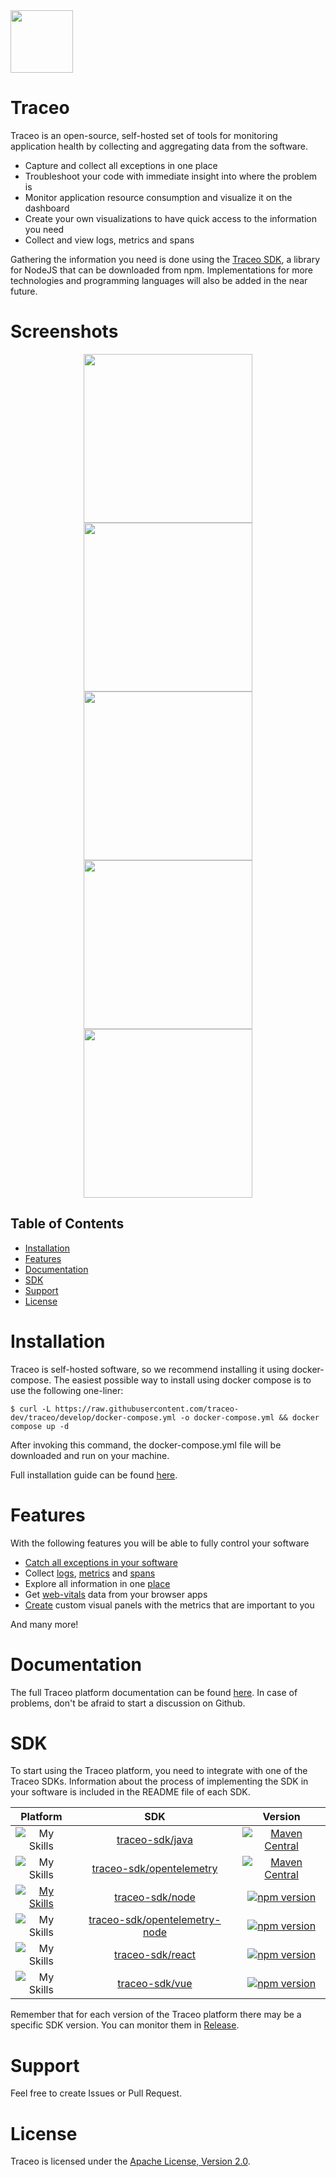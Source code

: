 <img src="https://github.com/traceo-dev/traceo/blob/develop/public/packages/app/public/traceo-fav.PNG" width="100px">

# Traceo
Traceo is an open-source, self-hosted set of tools for monitoring application health by collecting and aggregating data from the software. 

- Capture and collect all exceptions in one place
- Troubleshoot your code with immediate insight into where the problem is
- Monitor application resource consumption and visualize it on the dashboard
- Create your own visualizations to have quick access to the information you need
- Collect and view logs, metrics and spans

Gathering the information you need is done using the [Traceo SDK](https://github.com/traceo-io/traceo-node), a library for NodeJS that can be downloaded from npm. Implementations for more technologies and programming languages will also be added in the near future.


# Screenshots
<p align="center">
  <img src="https://github.com/traceo-io/traceo/raw/develop/.github/screenshots/v1.2.0/traceo-incident.PNG" width="270">
  <img src="https://github.com/traceo-io/traceo/raw/develop/.github/screenshots/traceo-incidents-list.PNG" width="270">
  <img src="https://github.com/traceo-io/traceo/raw/develop/.github/screenshots/v1.2.0/traceo-dashboard-panel.PNG" width="270">
  <img src="https://github.com/traceo-io/traceo/raw/develop/.github/screenshots/v1.2.0/traceo-explore-metrics.PNG" width="270">
  <img src="https://github.com/traceo-io/traceo/raw/develop/.github/screenshots/traceo-web-perf.PNG" width="270">
</p>

## Table of Contents

- [Installation](#installation)
- [Features](#features)
- [Documentation](#documentation)
- [SDK](#sdk)
- [Support](#support)
- [License](#license)
  
# Installation
Traceo is self-hosted software, so we recommend installing it using docker-compose. The easiest possible way to install using docker compose is to use the following one-liner:

```
$ curl -L https://raw.githubusercontent.com/traceo-dev/traceo/develop/docker-compose.yml -o docker-compose.yml && docker compose up -d
```
After invoking this command, the docker-compose.yml file will be downloaded and run on your machine.

Full installation guide can be found [here](https://github.com/traceo-dev/traceo/blob/develop/INSTALL.md).

# Features
With the following features you will be able to fully control your software

- [Catch all exceptions in your software](https://github.com/traceo-dev/traceo-javascript/tree/develop/packages/node#incidents-handling)
- Collect [logs](https://github.com/traceo-dev/traceo-javascript/blob/develop/packages/node/README.md#logger), [metrics](https://github.com/traceo-dev/traceo-javascript/blob/develop/packages/opentelemetry-node/README.md#metrics) and [spans](https://github.com/traceo-dev/traceo-javascript/blob/develop/packages/opentelemetry-node/README.md#spans)
- Explore all information in one [place](https://github.com/traceo-dev/traceo/blob/develop/DOCUMENTATION.md#dashboards)
- Get [web-vitals](https://github.com/traceo-dev/traceo-javascript/tree/develop/packages/react#performance) data from your browser apps
- [Create](https://github.com/traceo-dev/traceo/blob/develop/DOCUMENTATION.md#create-new-panel) custom visual panels with the metrics that are important to you

And many more!

# Documentation
The full Traceo platform documentation can be found [here](https://github.com/traceo-dev/traceo/blob/develop/DOCUMENTATION.md). In case of problems, don't be afraid to start a discussion on Github.

# SDK
To start using the Traceo platform, you need to integrate with one of the Traceo SDKs. Information about the process of implementing the SDK in your software is included in the README file of each SDK.

| Platform | SDK  | Version   |
| :---: | :---: | :---: |
| ![My Skills](https://skillicons.dev/icons?i=java&perLine=1) | [traceo-sdk/java](https://github.com/traceo-dev/traceo-java/blob/master/traceo-sdk/README.md)  | [![Maven Central](https://maven-badges.herokuapp.com/maven-central/org.traceo/traceo-sdk/badge.svg)](https://maven-badges.herokuapp.com/maven-central/org.traceo/traceo-sdk/) |
| ![My Skills](https://skillicons.dev/icons?i=java&perLine=1) | [traceo-sdk/opentelemetry](https://github.com/traceo-dev/traceo-java/blob/master/traceo-sdk-opentelemetry/README.md) |[![Maven Central](https://maven-badges.herokuapp.com/maven-central/org.traceo/traceo-sdk-opentelemetry/badge.svg)](https://maven-badges.herokuapp.com/maven-central/org.traceo/traceo-sdk-opentelemetry/) |
| [![My Skills](https://skillicons.dev/icons?i=js&perLine=1)](https://skillicons.dev) | [traceo-sdk/node](https://github.com/traceo-dev/traceo-sdk/tree/develop/packages/node)  | [![npm version](https://badge.fury.io/js/@traceo-sdk%2Fnode.svg)](https://badge.fury.io/js/@traceo-sdk%2Fnode) |
| ![My Skills](https://skillicons.dev/icons?i=js&perLine=1) |  [traceo-sdk/opentelemetry-node](https://github.com/traceo-dev/traceo-sdk/tree/develop/packages/opentelemetry-node)  |  [![npm version](https://badge.fury.io/js/@traceo-sdk%2Fopentelemetry-node.svg)](https://badge.fury.io/js/@traceo-sdk%2Fopentelemetry-node) |
| ![My Skills](https://skillicons.dev/icons?i=react&perLine=1) | [traceo-sdk/react](https://github.com/traceo-dev/traceo-sdk/tree/develop/packages/react)  | [![npm version](https://badge.fury.io/js/@traceo-sdk%2Freact.svg)](https://badge.fury.io/js/@traceo-sdk%2Freact) |
| ![My Skills](https://skillicons.dev/icons?i=vue&perLine=1) | [traceo-sdk/vue](https://github.com/traceo-dev/traceo-sdk/tree/develop/packages/vue) | [![npm version](https://badge.fury.io/js/@traceo-sdk%2Fvue.svg)](https://badge.fury.io/js/@traceo-sdk%2Fvue) |


Remember that for each version of the Traceo platform there may be a specific SDK version. You can monitor them in [Release](https://github.com/traceo-dev/traceo/releases).

# Support
Feel free to create Issues or Pull Request.

# License
Traceo is licensed under the [Apache License, Version 2.0](https://github.com/traceo-dev/traceo/blob/main/LICENSE).

